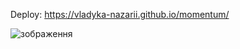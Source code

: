 Deploy: https://vladyka-nazarii.github.io/momentum/

![зображення](https://user-images.githubusercontent.com/106691030/185379619-a21f5400-9362-40dd-be35-26e8c1dec18e.png)
